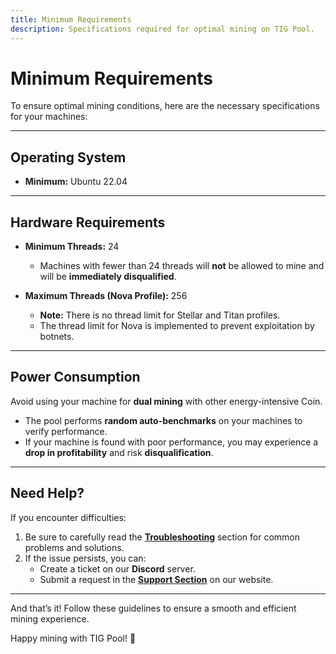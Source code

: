 ```yaml
---
title: Minimum Requirements  
description: Specifications required for optimal mining on TIG Pool.  
---
```


# Minimum Requirements  

To ensure optimal mining conditions, here are the necessary specifications for your machines:  

---

## Operating System  

- **Minimum:** Ubuntu 22.04  

---

## Hardware Requirements  

- **Minimum Threads:** 24  
  - Machines with fewer than 24 threads will **not** be allowed to mine and will be **immediately disqualified**.  

- **Maximum Threads (Nova Profile):** 256  
  - **Note:** There is no thread limit for Stellar and Titan profiles.  
  - The thread limit for Nova is implemented to prevent exploitation by botnets.  

---

## Power Consumption  

Avoid using your machine for **dual mining** with other energy-intensive Coin.  
- The pool performs **random auto-benchmarks** on your machines to verify performance.  
- If your machine is found with poor performance, you may experience a **drop in profitability** and risk **disqualification**.  

---

## Need Help?  

If you encounter difficulties:  
1. Be sure to carefully read the **[Troubleshooting](#)** section for common problems and solutions.  
2. If the issue persists, you can:  
   - Create a ticket on our **Discord** server.  
   - Submit a request in the **[Support Section](#)** on our website.  

---

And that’s it! Follow these guidelines to ensure a smooth and efficient mining experience.  

Happy mining with TIG Pool! 🚀  
